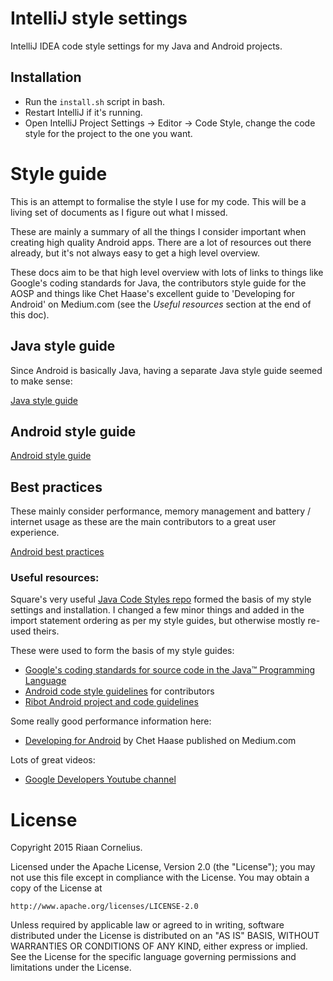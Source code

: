 # IntelliJ style settings

IntelliJ IDEA code style settings for my Java and Android projects.

## Installation

 * Run the `install.sh` script in bash.
 * Restart IntelliJ if it's running.
 * Open IntelliJ Project Settings -> Editor -> Code Style, change the code style for the project to the one you want.

# Style guide

This is an attempt to formalise the style I use for my code. This will be a living set of documents as I figure out what I missed.

These are mainly a summary of all the things I consider important when creating high quality Android apps. There are a lot of resources out there already, but it's not always easy to get a high level overview.

These docs aim to be that high level overview with lots of links to things like Google's coding standards for Java, the contributors style guide for the AOSP and things like Chet Haase's excellent guide to 'Developing for Android' on Medium.com (see the _Useful resources_ section at the end of this doc).

## Java style guide

Since Android is basically Java, having a separate Java style guide seemed to make sense:

[Java style guide](https://github.com/riaancornelius/android-style-guide/blob/master/Java-style-guide.md) 

## Android style guide

[Android style guide](https://github.com/riaancornelius/android-style-guide/blob/master/Android-style-guide.md)

## Best practices

These mainly consider performance, memory management and battery / internet usage as these are the main contributors to a great user experience.

[Android best practices](https://github.com/riaancornelius/android-style-guide/blob/master/Android-best-practices.md)

### Useful resources:

Square's very useful [Java Code Styles repo](https://github.com/square/java-code-styles) formed the basis of my style settings and installation. I changed a few minor things and added in the import statement ordering as per my style guides, but otherwise mostly re-used theirs.

These were used to form the basis of my style guides:

- [Google's coding standards for source code in the Java™ Programming Language](https://google.github.io/styleguide/javaguide.html)
- [Android code style guidelines](https://source.android.com/source/code-style.html) for contributors
- [Ribot Android project and code guidelines](https://github.com/ribot/android-guidelines/blob/master/project_and_code_guidelines.md)

Some really good performance information here:

- [Developing for Android](https://medium.com/google-developers/developing-for-android-introduction-5345b451567c#.1f21f4ynd) by Chet Haase published on Medium.com

Lots of great videos:

- [Google Developers Youtube channel](https://www.youtube.com/channel/UC_x5XG1OV2P6uZZ5FSM9Ttw)

# License

Copyright 2015 Riaan Cornelius.

Licensed under the Apache License, Version 2.0 (the "License");
you may not use this file except in compliance with the License.
You may obtain a copy of the License at

    http://www.apache.org/licenses/LICENSE-2.0

Unless required by applicable law or agreed to in writing, software
distributed under the License is distributed on an "AS IS" BASIS,
WITHOUT WARRANTIES OR CONDITIONS OF ANY KIND, either express or implied.
See the License for the specific language governing permissions and
limitations under the License.